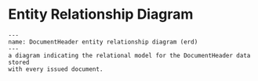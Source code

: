 # Entity Relationship Diagram

```{figure} images/erd-DocumentHeader.png
---
name: DocumentHeader entity relationship diagram (erd)
---
a diagram indicating the relational model for the DocumentHeader data stored
with every issued document.
```
